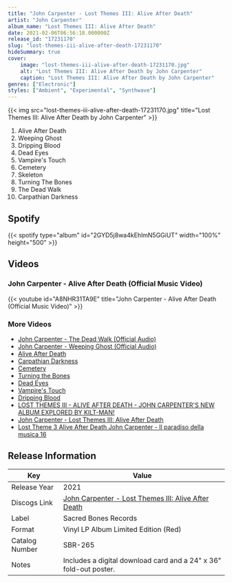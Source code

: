 ```yaml
---
title: "John Carpenter - Lost Themes III: Alive After Death"
artist: "John Carpenter"
album_name: "Lost Themes III: Alive After Death"
date: 2021-02-06T06:56:18.000000Z
release_id: "17231170"
slug: "lost-themes-iii-alive-after-death-17231170"
hideSummary: true
cover:
    image: "lost-themes-iii-alive-after-death-17231170.jpg"
    alt: "Lost Themes III: Alive After Death by John Carpenter"
    caption: "Lost Themes III: Alive After Death by John Carpenter"
genres: ["Electronic"]
styles: ["Ambient", "Experimental", "Synthwave"]
---
```


{{< img src="lost-themes-iii-alive-after-death-17231170.jpg" title="Lost Themes III: Alive After Death by John Carpenter" >}}

<!-- section break -->

1. Alive After Death
2. Weeping Ghost
3. Dripping Blood
4. Dead Eyes
5. Vampire's Touch
6. Cemetery
7. Skeleton
8. Turning The Bones
9. The Dead Walk
10. Carpathian Darkness

<!-- section break -->


## Spotify
{{< spotify type="album" id="2GYD5j8wa4kEhlmN5GGiUT" width="100%" height="500" >}}



## Videos
### John Carpenter - Alive After Death (Official Music Video)
{{< youtube id="A8NHR31TA9E" title="John Carpenter - Alive After Death (Official Music Video)" >}}<br>

### More Videos

- [John Carpenter - The Dead Walk (Official Audio)](https://www.youtube.com/watch?v=3Ic0Xdpwhl4)
- [John Carpenter - Weeping Ghost (Official Audio)](https://www.youtube.com/watch?v=l7AA4oZ8URA)
- [Alive After Death](https://www.youtube.com/watch?v=SIing3weJbc)
- [Carpathian Darkness](https://www.youtube.com/watch?v=FIbZ9J2a6wI)
- [Cemetery](https://www.youtube.com/watch?v=2_YuSaOcjSU)
- [Turning the Bones](https://www.youtube.com/watch?v=nuWNasbkJOg)
- [Dead Eyes](https://www.youtube.com/watch?v=YRaOLUlBLsA)
- [Vampire's Touch](https://www.youtube.com/watch?v=WOacj_CMlsw)
- [Dripping Blood](https://www.youtube.com/watch?v=dkR8rLkZ6UQ)
- [LOST THEMES III - ALIVE AFTER DEATH - JOHN CARPENTER'S NEW ALBUM EXPLORED BY KILT-MAN!](https://www.youtube.com/watch?v=K6U6-7BATBk)
- [John Carpenter - Lost Themes III: Alive After Death](https://www.youtube.com/watch?v=jJn_0YA-R2U)
- [Lost Theme 3 Alive After Death John Carpenter - Il paradiso della musica 16](https://www.youtube.com/watch?v=JpxXF_UFs60)


## Release Information
|  Key           | Value                                                |
| ---------------| ---------------------------------------------------- |
| Release Year   | 2021                                   |
| Discogs Link   | [John Carpenter - Lost Themes III: Alive After Death](https://www.discogs.com/release/17231170-John-Carpenter-Lost-Themes-III-Alive-After-Death) |
| Label          | Sacred Bones Records |
| Format         | Vinyl LP Album Limited Edition (Red) |
| Catalog Number | SBR-265 |
| Notes | Includes a digital download card and a 24" x 36" fold-out poster. |